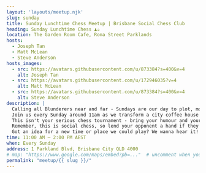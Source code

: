 ```yaml
---
layout: 'layouts/meetup.njk'
slug: sunday
title: Sunday Lunchtime Chess Meetup | Brisbane Social Chess Club
heading: Sunday Lunchtime Chess ♟️☕
location: The Garden Room Cafe, Roma Street Parklands
hosts:
  - Joseph Tan
  - Matt McLean
  - Steve Anderson
hosts_images:
  - src: https://avatars.githubusercontent.com/u/873384?s=400&v=4
    alt: Joseph Tan
  - src: https://avatars.githubusercontent.com/u/172946035?v=4
    alt: Matt McLean
  - src: https://avatars.githubusercontent.com/u/873384?s=400&v=4
    alt: Steve Anderson
description: |
  Calling all Blunderers near and far - Sundays are our day to plot, move and laugh. <br />
  Join us every Sunday around 11am as we transform a city coffee house into a casual chess haven. Early birds, latecomers, and every bird in between is welcome! <br />
  This isn't your serious chess tournament - bring your humour and your favourite chess set from home. We need at least half our chess crew rocking unique sets every week! Extra props if it's got some personality. And don't forget a timer if you like to play with one. <br />
  Remember, this is social chess, so lend your opponent a hand if they need it! Give some extra time, point out potential moves, or let 'em take a move back. We're all about wholesome fun - no scorekeeping, fees, or cutthroat competition here. <br />
  Got an idea for a new time or place we could play? We wanna hear it! All ages and experience levels...you guessed it: welcome! Show off your chess skills or come as a newbie - either way, you'll fit right in. We know you've got the chops
time: 11:00 AM – 2:00 PM AEST
when: Every Sunday
address: 1 Parkland Blvd, Brisbane City QLD 4000
# map: "https://www.google.com/maps/embed?pb=..."  # uncomment when you have the embed link
permalink: "meetup/{{ slug }}/"
---
```

